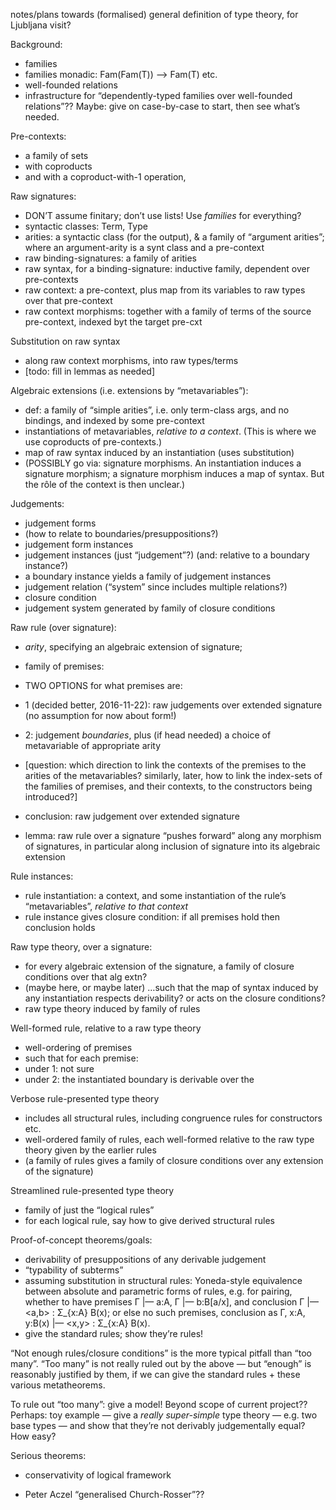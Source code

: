 notes/plans towards (formalised) general definition of type theory, for Ljubljana visit?

Background:

- families
- families monadic: Fam(Fam(T)) —> Fam(T) etc. 
- well-founded relations
- infrastructure for “dependently-typed families over well-founded relations”??  Maybe: give on case-by-case to start, then see what’s needed.

Pre-contexts:

- a family of sets
- with coproducts
- and with a coproduct-with-1 operation,

Raw signatures:

- DON’T assume finitary; don’t use lists!  Use *families* for everything?
- syntactic classes: Term, Type
- arities: a syntactic class (for the output), & a family of “argument arities”; where an argument-arity is a synt class and a pre-context 
- raw binding-signatures: a family of arities
- raw syntax, for a binding-signature: inductive family, dependent over pre-contexts
- raw context: a pre-context, plus map from its variables to raw types over that pre-context
- raw context morphisms: together with a family of terms of the source pre-context, indexed byt the target pre-cxt

Substitution on raw syntax

- along raw context morphisms, into raw types/terms
- [todo: fill in lemmas as needed]

Algebraic extensions (i.e. extensions by “metavariables”):

- def: a family of “simple arities”, i.e. only term-class args, and no bindings, and indexed by some pre-context
- instantiations of metavariables, *relative to a context*.  (This is where we use coproducts of pre-contexts.)
- map of raw syntax induced by an instantiation (uses substitution)
- (POSSIBLY go via: signature morphisms.  An instantiation induces a signature morphism; a signature morphism induces a map of syntax.  But the rôle of the context is then unclear.)

Judgements:

- judgement forms
- (how to relate to boundaries/presuppositions?)
- judgement form instances
- judgement instances (just “judgement”?) (and: relative to a boundary instance?)
- a boundary instance yields a family of judgement instances
- judgement relation (“system” since includes multiple relations?)
- closure condition
- judgement system generated by family of closure conditions

Raw rule (over signature):
- *arity*, specifying an algebraic extension of signature;
- family of premises:
- TWO OPTIONS for what premises are:
- 1 (decided better, 2016-11-22): raw judgements over extended signature (no assumption for now about form!)
- 2: judgement *boundaries*, plus (if head needed) a choice of metavariable of appropriate arity
- [question: which direction to link the contexts of the premises to the arities of the metavariables? similarly, later, how to link the index-sets of the families of premises, and their contexts, to the constructors being introduced?]
- conclusion: raw judgement over extended signature

- lemma: raw rule over a signature “pushes forward” along any morphism of signatures, in particular along inclusion of signature into its algebraic extension

Rule instances:
- rule instantiation: a context, and some instantiation of the rule’s “metavariables”, *relative to that context*
- rule instance gives closure condition: if all premises hold then conclusion holds

Raw type theory, over a signature:
- for every algebraic extension of the signature, a family of closure conditions over that alg extn?
- (maybe here, or maybe later) …such that the map of syntax induced by any instantiation respects derivability? or acts on the closure conditions?
- raw type theory induced by family of rules

Well-formed rule, relative to a raw type theory
- well-ordering of premises
- such that for each premise: 
- under 1: not sure
- under 2: the instantiated boundary is derivable over the 

Verbose rule-presented type theory
- includes all structural rules, including congruence rules for constructors etc.
- well-ordered family of rules, each well-formed relative to the raw type theory given by the earlier rules
- (a family of rules gives a family of closure conditions over any extension of the signature)

Streamlined rule-presented type theory
- family of just the “logical rules”
- for each logical rule, say how to give derived structural rules

Proof-of-concept theorems/goals:

- derivability of presuppositions of any derivable judgement
- “typability of subterms”
- assuming substitution in structural rules: Yoneda-style equivalence between absolute and parametric forms of rules, e.g. for pairing, whether to have premises Γ |— a:A, Γ |— b:B[a/x], and conclusion Γ |— <a,b> : Σ_{x:A} B(x); or else no such premises, conclusion as Γ, x:A, y:B(x) |— <x,y> : Σ_{x:A} B(x).
- give the standard rules; show they’re rules!

“Not enough rules/closure conditions” is the more typical pitfall than “too many”.  “Too many” is not really ruled out by the above — but “enough” is reasonably justified by them, if we can give the standard rules + these various metatheorems.

To rule out “too many”: give a model!  Beyond scope of current project??  Perhaps: toy example — give a *really super-simple* type theory — e.g. two base types — and show that they’re not derivably judgementally equal?  How easy?

Serious theorems:

- conservativity of logical framework

- Peter Aczel “generalised Church-Rosser”??







